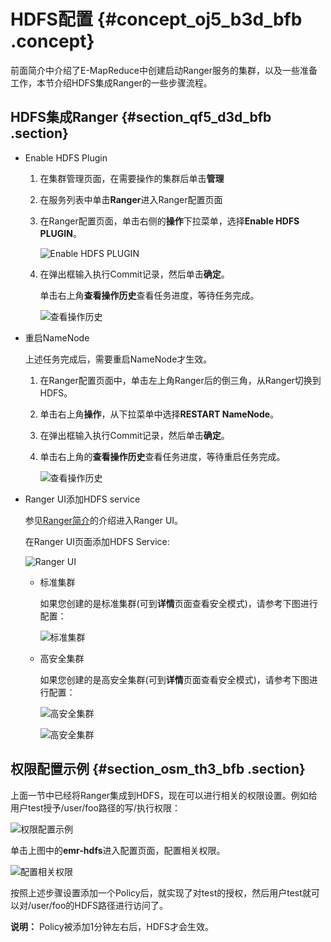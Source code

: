 # HDFS配置 {#concept_oj5_b3d_bfb .concept}

前面简介中介绍了E-MapReduce中创建启动Ranger服务的集群，以及一些准备工作，本节介绍HDFS集成Ranger的一些步骤流程。

## HDFS集成Ranger {#section_qf5_d3d_bfb .section}

-   Enable HDFS Plugin
    1.  在集群管理页面，在需要操作的集群后单击**管理**
    2.  在服务列表中单击**Ranger**进入Ranger配置页面
    3.  在Ranger配置页面，单击右侧的**操作**下拉菜单，选择**Enable HDFS PLUGIN**。

        ![Enable HDFS PLUGIN](http://static-aliyun-doc.oss-cn-hangzhou.aliyuncs.com/assets/img/17949/154771022311456_zh-CN.png)

    4.  在弹出框输入执行Commit记录，然后单击**确定**。

        单击右上角**查看操作历史**查看任务进度，等待任务完成。

        ![查看操作历史](http://static-aliyun-doc.oss-cn-hangzhou.aliyuncs.com/assets/img/17949/154771022311459_zh-CN.png)

-   重启NameNode

    上述任务完成后，需要重启NameNode才生效。

    1.  在Ranger配置页面中，单击左上角Ranger后的倒三角，从Ranger切换到HDFS。
    2.  单击右上角**操作**，从下拉菜单中选择**RESTART NameNode**。
    3.  在弹出框输入执行Commit记录，然后单击**确定**。
    4.  单击右上角的**查看操作历史**查看任务进度，等待重启任务完成。

        ![查看操作历史](http://static-aliyun-doc.oss-cn-hangzhou.aliyuncs.com/assets/img/17949/154771022311463_zh-CN.png)

-   Ranger UI添加HDFS service

    参见[Ranger简介](intl.zh-CN/用户指南/组件授权/RANGER/Ranger简介.md#)的介绍进入Ranger UI。

    在Ranger UI页面添加HDFS Service:

    ![Ranger UI](http://static-aliyun-doc.oss-cn-hangzhou.aliyuncs.com/assets/img/17949/154771022311479_zh-CN.png)

    -   标准集群

        如果您创建的是标准集群\(可到**详情**页面查看安全模式\)，请参考下图进行配置：

        ![标准集群](http://static-aliyun-doc.oss-cn-hangzhou.aliyuncs.com/assets/img/17949/154771022311480_zh-CN.png)

    -   高安全集群

        如果您创建的是高安全集群\(可到**详情**页面查看安全模式\)，请参考下图进行配置：

        ![高安全集群](http://static-aliyun-doc.oss-cn-hangzhou.aliyuncs.com/assets/img/17949/154771022311481_zh-CN.png)

        ![高安全集群](http://static-aliyun-doc.oss-cn-hangzhou.aliyuncs.com/assets/img/17949/154771022321757_zh-CN.png)


## 权限配置示例 {#section_osm_th3_bfb .section}

上面一节中已经将Ranger集成到HDFS，现在可以进行相关的权限设置。例如给用户test授予/user/foo路径的写/执行权限：

![权限配置示例](http://static-aliyun-doc.oss-cn-hangzhou.aliyuncs.com/assets/img/17949/154771022411482_zh-CN.png)

单击上图中的**emr-hdfs**进入配置页面，配置相关权限。

![配置相关权限](http://static-aliyun-doc.oss-cn-hangzhou.aliyuncs.com/assets/img/17949/154771022411483_zh-CN.png)

按照上述步骤设置添加一个Policy后，就实现了对test的授权，然后用户test就可以对/user/foo的HDFS路径进行访问了。

**说明：** Policy被添加1分钟左右后，HDFS才会生效。

